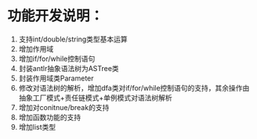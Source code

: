 # 功能开发说明：

1. 支持int/double/string类型基本运算
2. 增加作用域
3. 增加if/for/while控制语句
4. 封装antlr抽象语法树为ASTree类
5. 封装作用域类Parameter
6. 修改对语法树的解析，增加dfa类对if/for/while控制语句的支持，其余操作由抽象工厂模式+责任链模式+单例模式对语法树解析
7. 增加对conitnue/break的支持
8. 增加函数功能的支持
9. 增加list类型